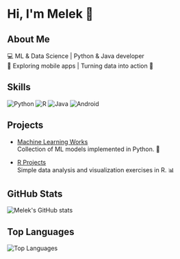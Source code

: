 # Hi, I'm Melek 👋



## About Me
💻 ML & Data Science  | Python & Java developer  
📱 Exploring mobile apps | Turning data into action 🚀

## Skills
![Python](https://img.shields.io/badge/Python-FFD43B?style=for-the-badge&logo=python&logoColor=black)
![R](https://img.shields.io/badge/R-276DC3?style=for-the-badge&logo=r&logoColor=white)
![Java](https://img.shields.io/badge/Java-007396?style=for-the-badge&logo=java&logoColor=white)
![Android](https://img.shields.io/badge/Android-3DDC84?style=for-the-badge&logo=android&logoColor=white)

## Projects
- [Machine Learning Works](https://github.com/meleksayan/Machine_learning_works)  
  Collection of ML models implemented in Python. 🤖

- [R Projects](https://github.com/meleksayan/R_Projects)  
  Simple data analysis and visualization exercises in R. 📊

## GitHub Stats
![Melek's GitHub stats](https://github-readme-stats.vercel.app/api?username=meleksayan&show_icons=true&theme=tokyonight)

## Top Languages
![Top Languages](https://github-readme-stats.vercel.app/api/top-langs/?username=meleksayan&layout=compact&theme=tokyonight)



